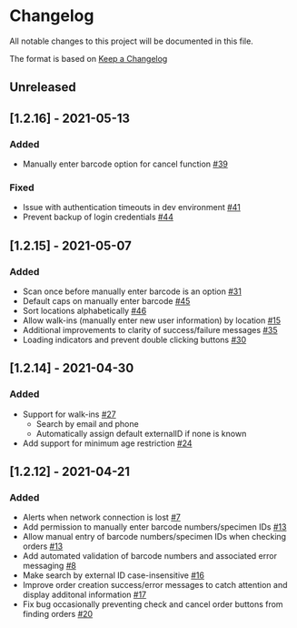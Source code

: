 # Changelog
All notable changes to this project will be documented in this file.

The format is based on [Keep a Changelog](https://keepachangelog.com/en/1.0.0/)

## Unreleased

## [1.2.16] - 2021-05-13
### Added
- Manually enter barcode option for cancel function [#39](https://github.com/rokmetro/safer-check-in-app/issues/39)
### Fixed
- Issue with authentication timeouts in dev environment [#41](https://github.com/rokmetro/safer-check-in-app/issues/41)
- Prevent backup of login credentials [#44](https://github.com/rokmetro/safer-check-in-app/issues/44)

## [1.2.15] - 2021-05-07
### Added
- Scan once before manually enter barcode is an option [#31](https://github.com/rokmetro/safer-check-in-app/issues/31)
- Default caps on manually enter barcode [#45](https://github.com/rokmetro/safer-check-in-app/issues/45)
- Sort locations alphabetically [#46](https://github.com/rokmetro/safer-check-in-app/issues/46)
- Allow walk-ins (manually enter new user information) by location [#15](https://github.com/rokmetro/safer-check-in-app/issues/15)
- Additional improvements to clarity of success/failure messages [#35](https://github.com/rokmetro/safer-check-in-app/issues/35)
- Loading indicators and prevent double clicking buttons [#30](https://github.com/rokmetro/safer-check-in-app/issues/30)
 
## [1.2.14] - 2021-04-30
### Added
- Support for walk-ins [#27](https://github.com/rokmetro/safer-check-in-app/issues/27)
    - Search by email and phone
    - Automatically assign default externalID if none is known
- Add support for minimum age restriction [#24](https://github.com/rokmetro/safer-check-in-app/issues/24)

## [1.2.12] - 2021-04-21
### Added
- Alerts when network connection is lost [#7](https://github.com/rokmetro/safer-check-in-app/issues/7)
- Add permission to manually enter barcode numbers/specimen IDs [#13](https://github.com/rokmetro/safer-check-in-app/issues/13)
- Allow manual entry of barcode numbers/specimen IDs when checking orders [#13](https://github.com/rokmetro/safer-check-in-app/issues/13)
- Add automated validation of barcode numbers and associated error messaging [#8](https://github.com/rokmetro/safer-check-in-app/issues/8)
- Make search by external ID case-insensitive [#16](https://github.com/rokmetro/safer-check-in-app/issues/16)
- Improve order creation success/error messages to catch attention and display additonal information [#17](https://github.com/rokmetro/safer-check-in-app/issues/17)
- Fix bug occasionally preventing check and cancel order buttons from finding orders [#20](https://github.com/rokmetro/safer-check-in-app/issues/20)